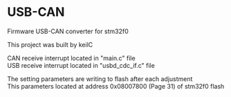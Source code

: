 # USB-CAN
Firmware USB-CAN converter for stm32f0

This project was built by keilC <br/>

CAN receive interrupt located in "main.c" file <br/>
USB receive interrupt located in "usbd_cdc_if.c" file <br/>

The setting parameters are writing to flash after each adjustment <br/>
This parameters located at address 0x08007800 (Page 31) of stm32f0 flash <br/>

